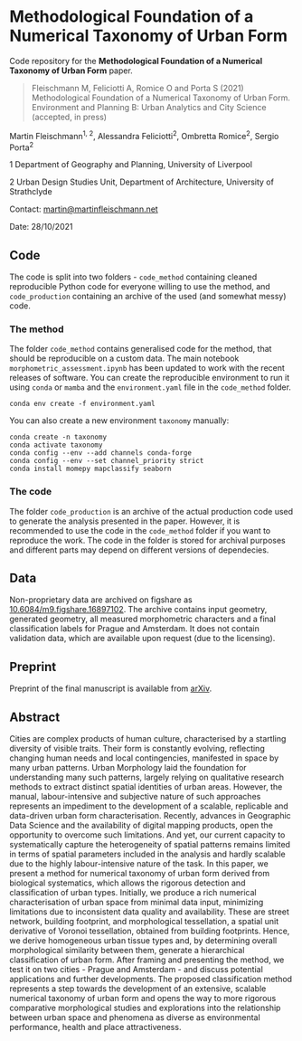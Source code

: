 # Methodological Foundation of a Numerical Taxonomy of Urban Form
Code repository for the **Methodological Foundation of a Numerical Taxonomy of Urban
Form** paper.

> Fleischmann M, Feliciotti A, Romice O and Porta S (2021) Methodological Foundation of
> a Numerical Taxonomy of Urban Form. Environment and Planning B: Urban Analytics and
> City Science (accepted, in press)

Martin Fleischmann<sup>1, 2</sup>, Alessandra Feliciotti<sup>2</sup>, Ombretta
Romice<sup>2</sup>, Sergio Porta<sup>2</sup>

1 Department of Geography and Planning, University of Liverpool

2 Urban Design Studies Unit, Department of Architecture, University of Strathclyde

Contact: martin@martinfleischmann.net

Date: 28/10/2021

## Code

The code is split into two folders - `code_method` containing cleaned reproducible
Python code for everyone willing to use the method, and `code_production` containing an
archive of the used (and somewhat messy) code.

### The method
The folder `code_method` contains generalised code for the method, that should be
reproducible on a custom data. The main notebook `morphometric_assessment.ipynb` has
been updated to work with the recent releases of software. You can create the
reproducible environment to run it using `conda` or `mamba` and the `environment.yaml`
file in the `code_method` folder.

```
conda env create -f environment.yaml
```

You can also create a new environment `taxonomy` manually:

```
conda create -n taxonomy
conda activate taxonomy
conda config --env --add channels conda-forge
conda config --env --set channel_priority strict
conda install momepy mapclassify seaborn
```

### The code
The folder `code_production` is an archive of the actual production code used to
generate the analysis presented in the paper. However, it is recommended to use the code
in the `code_method` folder if you want to reproduce the work. The code in the folder is
stored for archival purposes and different parts may depend on different versions of
dependecies.

## Data

Non-proprietary data are archived on figshare as
[10.6084/m9.figshare.16897102](https://doi.org/10.6084/m9.figshare.16897102). The
archive contains input geometry, generated geometry, all measured morphometric
characters and a final classification labels for Prague and Amsterdam. It does not
contain validation data, which are available upon request (due to the licensing).

## Preprint

Preprint of the final manuscript is available from [arXiv](https://arxiv.org/abs/2104.14956).

## Abstract

Cities are complex products of human culture, characterised by a startling diversity of
visible traits. Their form is constantly evolving, reflecting changing human needs and
local contingencies, manifested in space by many urban patterns. Urban Morphology laid
the foundation for understanding many such patterns, largely relying on qualitative
research methods to extract distinct spatial identities of urban areas. However, the
manual, labour-intensive and subjective nature of such approaches represents an
impediment to the development of a scalable, replicable and data-driven urban form
characterisation.  Recently, advances in Geographic Data Science and the availability of
digital mapping products, open the opportunity to overcome such limitations. And yet,
our current capacity to systematically capture the heterogeneity of spatial patterns
remains limited in terms of spatial parameters included in the analysis and hardly
scalable due to the highly labour-intensive nature of the task. In this paper, we
present a method for numerical taxonomy of urban form derived from biological
systematics, which allows the rigorous detection and classification of urban types.
Initially, we produce a rich numerical characterisation of urban space from minimal data
input, minimizing limitations due to inconsistent data quality and availability. These
are street network, building footprint, and morphological tessellation, a spatial unit
derivative of Voronoi tessellation, obtained from building footprints. Hence, we derive
homogeneous urban tissue types and, by determining overall morphological similarity
between them, generate a hierarchical classification of urban form. After framing and
presenting the method, we test it on two cities - Prague and Amsterdam - and discuss
potential applications and further developments. The proposed classification method
represents a step towards the development of an extensive, scalable numerical taxonomy
of urban form and opens the way to more rigorous comparative morphological studies and
explorations into the relationship between urban space and phenomena as diverse as
environmental performance, health and place attractiveness.